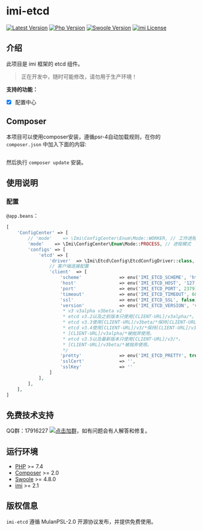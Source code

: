 
# imi-etcd

[![Latest Version](https://img.shields.io/packagist/v/imiphp/imi-etcd.svg)](https://packagist.org/packages/imiphp/imi-etcd)
[![Php Version](https://img.shields.io/badge/php-%3E=7.4-brightgreen.svg)](https://secure.php.net/)
[![Swoole Version](https://img.shields.io/badge/swoole-%3E=4.8.0-brightgreen.svg)](https://github.com/swoole/swoole-src)
[![imi License](https://img.shields.io/badge/license-MulanPSL%202.0-brightgreen.svg)](https://github.com/imiphp/imi-etcd/blob/2.1/LICENSE)

## 介绍

此项目是 imi 框架的 etcd 组件。

> 正在开发中，随时可能修改，请勿用于生产环境！

**支持的功能：**

* [x] 配置中心

## Composer

本项目可以使用composer安装，遵循psr-4自动加载规则，在你的 `composer.json` 中加入下面的内容:

```json

```

然后执行 `composer update` 安装。

## 使用说明

### 配置

`@app.beans`：

```php
[
    'ConfigCenter' => [
        // 'mode'    => \Imi\ConfigCenter\Enum\Mode::WORKER, // 工作进程模式
        'mode'    => \Imi\ConfigCenter\Enum\Mode::PROCESS, // 进程模式
        'configs' => [
            'etcd' => [
                'driver'  => \Imi\Etcd\Config\EtcdConfigDriver::class,
                // 客户端连接配置
                'client'  => [
                    'scheme'              => env('IMI_ETCD_SCHEME', 'http'), // http or https
                    'host'                => env('IMI_ETCD_HOST', '127.0.0.1'), // 主机名
                    'port'                => env('IMI_ETCD_PORT', 2379), // 端口号
                    'timeout'             => env('IMI_ETCD_TIMEOUT', 6000), // 网络请求超时时间，单位：毫秒
                    'ssl'                 => env('IMI_ETCD_SSL', false), // 是否使用 ssl(https) 请求
                    'version'             => env('IMI_ETCD_VERSION', 'v3'), /**
                     * v3 v3alpha v3beta v2
                     * etcd v3.2以及之前版本只使用[CLIENT-URL]/v3alpha/*。
                     * etcd v3.3使用[CLIENT-URL]/v3beta/*保持[CLIENT-URL]/v3alpha/*使用。
                     * etcd v3.4使用[CLIENT-URL]/v3/*保持[CLIENT-URL]/v3beta/*使用。
                     * [CLIENT-URL]/v3alpha/*被抛弃使用。
                     * etcd v3.5以及最新版本只使用[CLIENT-URL]/v3/*。
                     * [CLIENT-URL]/v3beta/*被抛弃使用。
                     */
                    'pretty'              => env('IMI_ETCD_PRETTY', true),
                    'sslCert'             => '',
                    'sslKey'              => ''
                ]
            ],
        ],
    ],
]
```

## 免费技术支持

QQ群：17916227 [![点击加群](https://pub.idqqimg.com/wpa/images/group.png "点击加群")](https://jq.qq.com/?_wv=1027&k=5wXf4Zq)，如有问题会有人解答和修复。

## 运行环境

* [PHP](https://php.net/) >= 7.4
* [Composer](https://getcomposer.org/) >= 2.0
* [Swoole](https://www.swoole.com/) >= 4.8.0
* [imi](https://www.imiphp.com/) >= 2.1

## 版权信息

`imi-etcd` 遵循 MulanPSL-2.0 开源协议发布，并提供免费使用。
